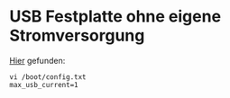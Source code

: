 # USB Festplatte ohne eigene Stromversorgung

[Hier](http://raspberry.tips/faq/raspberry-pi-usb-festplatte-ohne-eigene-stromversorgung) gefunden:

	vi /boot/config.txt
	max_usb_current=1
